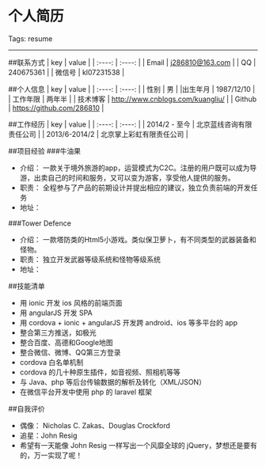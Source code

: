 # 个人简历

Tags: resume

---

##联系方式
|  key  |  value  |
| :----: | :----: |
| Email | j286810@163.com |
| QQ | 240675361 |
| 微信号 | kl07231538 |

##个人信息
|  key  |  value  |
| :----: | :----: |
| 性别 | 男 |
|出生年月 | 1987/12/10 |
| 工作年限 | 两年半 |
| 技术博客 | http://www.cnblogs.com/kuangliu/ |
| Github | https://github.com/286810 |

##工作经历
|  key  |  value  |
| :----: | :----: |
| 2014/2 - 至今 | 北京蓝线咨询有限责任公司 |
| 2013/6-2014/2 | 北京掌上彩虹有限责任公司 |

##项目经验
###牛油果
- 介绍： 一款关于境外旅游的app，运营模式为C2C。注册的用户既可以成为导游，出卖自己的时间和服务，又可以变为游客，享受他人提供的服务。
- 职责： 全程参与了产品的前期设计并提出相应的建议，独立负责前端的开发任务
- 地址： 

###Tower Defence

- 介绍： 一款塔防类的Html5小游戏。类似保卫萝卜，有不同类型的武器装备和怪物。
- 职责： 独立开发武器等级系统和怪物等级系统
- 地址： 

##技能清单
- 用 ionic 开发 ios 风格的前端页面
- 用 angularJS 开发 SPA
- 用 cordova + ionic + angularJS 开发跨 android、ios 等多平台的 app
- 整合第三方推送，如极光
- 整合百度、高德和Google地图
- 整合微信、微博、QQ第三方登录
- cordova 白名单机制
- cordova 的几十种原生插件，如音视频、照相机等等
- 与 Java、php 等后台传输数据的解析及转化（XML/JSON）
- 在微信平台开发中使用 php 的 laravel 框架

##自我评价
- 偶像： Nicholas C. Zakas、Douglas Crockford
- 追星：John Resig
- 希望有一天能像 John Resig 一样写出一个风靡全球的 jQuery，梦想还是要有的，万一实现了呢！




